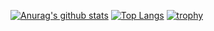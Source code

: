 [![Anurag's github stats](https://github-readme-stats.vercel.app/api?username=kaisei0326)](https://github.com/anuraghazra/github-readme-stats)
[![Top Langs](https://github-readme-stats.vercel.app/api/top-langs/?username=kaisei0326)](https://github.com/anuraghazra/github-readme-stats)
[![trophy](https://github-profile-trophy.vercel.app/?username=kaisei0326)](https://github.com/ryo-ma/github-profile-trophy)
